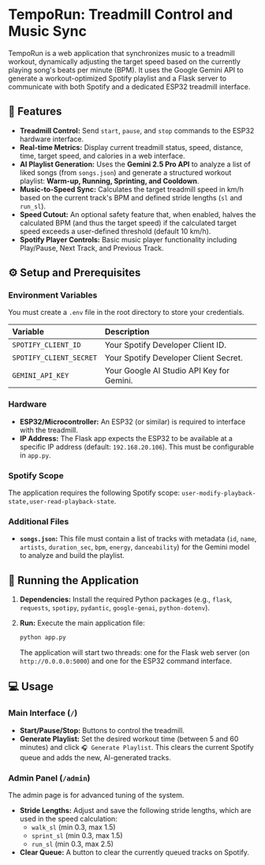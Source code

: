 # TempoRun: Treadmill Control and Music Sync

TempoRun is a web application that synchronizes music to a treadmill workout, dynamically adjusting the target speed based on the currently playing song's beats per minute (BPM). It uses the Google Gemini API to generate a workout-optimized Spotify playlist and a Flask server to communicate with both Spotify and a dedicated ESP32 treadmill interface.

## 🌟 Features

* **Treadmill Control:** Send `start`, `pause`, and `stop` commands to the ESP32 hardware interface.
* **Real-time Metrics:** Display current treadmill status, speed, distance, time, target speed, and calories in a web interface.
* **AI Playlist Generation:** Uses the **Gemini 2.5 Pro API** to analyze a list of liked songs (from `songs.json`) and generate a structured workout playlist: **Warm-up, Running, Sprinting, and Cooldown**.
* **Music-to-Speed Sync:** Calculates the target treadmill speed in km/h based on the current track's BPM and defined stride lengths (`sl` and `run_sl`).
* **Speed Cutout:** An optional safety feature that, when enabled, halves the calculated BPM (and thus the target speed) if the calculated target speed exceeds a user-defined threshold (default 10 km/h).
* **Spotify Player Controls:** Basic music player functionality including Play/Pause, Next Track, and Previous Track.

## ⚙️ Setup and Prerequisites

### Environment Variables

You must create a `.env` file in the root directory to store your credentials.

| Variable | Description |
| :--- | :--- |
| `SPOTIFY_CLIENT_ID` | Your Spotify Developer Client ID. |
| `SPOTIFY_CLIENT_SECRET` | Your Spotify Developer Client Secret. |
| `GEMINI_API_KEY` | Your Google AI Studio API Key for Gemini. |

### Hardware

* **ESP32/Microcontroller:** An ESP32 (or similar) is required to interface with the treadmill.
* **IP Address:** The Flask app expects the ESP32 to be available at a specific IP address (default: `192.168.20.106`). This must be configurable in `app.py`.

### Spotify Scope

The application requires the following Spotify scope: `user-modify-playback-state,user-read-playback-state`.

### Additional Files

* **`songs.json`:** This file must contain a list of tracks with metadata (`id`, `name`, `artists`, `duration_sec`, `bpm`, `energy`, `danceability`) for the Gemini model to analyze and build the playlist.

## 🚀 Running the Application

1.  **Dependencies:** Install the required Python packages (e.g., `flask`, `requests`, `spotipy`, `pydantic`, `google-genai`, `python-dotenv`).

2.  **Run:** Execute the main application file:
    ```bash
    python app.py
    ```
    The application will start two threads: one for the Flask web server (on `http://0.0.0.0:5000`) and one for the ESP32 command interface.

## 💻 Usage

### Main Interface (`/`)

* **Start/Pause/Stop:** Buttons to control the treadmill.
* **Generate Playlist:** Set the desired workout time (between 5 and 60 minutes) and click `🎧 Generate Playlist`. This clears the current Spotify queue and adds the new, AI-generated tracks.

### Admin Panel (`/admin`)

The admin page is for advanced tuning of the system.

* **Stride Lengths:** Adjust and save the following stride lengths, which are used in the speed calculation:
    * `walk_sl` (min 0.3, max 1.5)
    * `sprint_sl` (min 0.3, max 1.5)
    * `run_sl` (min 0.3, max 2.5)
* **Clear Queue:** A button to clear the currently queued tracks on Spotify.
